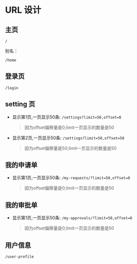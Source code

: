 # URL 设计

## 主页

`/`

别名：

`/home`

## 登录页

`/login`

## setting 页

- 显示第1页,一页显示50条:
  `/settings?limit=50,offset=0`

  > 因为offset偏移量是0;limit一页显示的数量是50

- 显示第2页,一页显示50条:
  `/settings?limit=50,offset=50`

  > 因为offset偏移量是50;limit一页显示的数量是50

## 我的申请单

- 显示第1页,一页显示50条:
  `/my-requests/?limit=50,offset=0`

  > 因为offset偏移量是0;limit一页显示的数量是50

## 我的审批单

- 显示第1页,一页显示50条:
  `/my-approvals/?limit=50,offset=0`

  > 因为offset偏移量是0;limit一页显示的数量是50

## 用户信息

`/user-profile`
